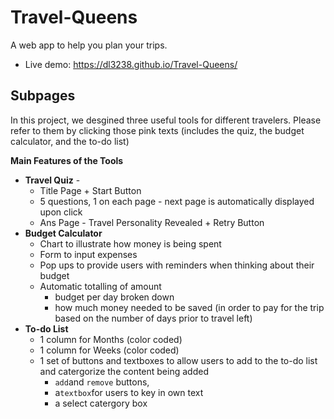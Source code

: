 # Travel-Queens

A web app to help you plan your trips.
* Live demo: https://dl3238.github.io/Travel-Queens/
## Subpages
In this project, we desgined three useful tools for different travelers. Please refer to them by clicking those pink texts (includes the quiz, the budget calculator, and the to-do list)

**Main Features of the Tools**
* **Travel Quiz** - 
    * Title Page + Start Button
    * 5 questions, 1 on each page - next page is automatically displayed upon click
    * Ans Page - Travel Personality Revealed + Retry Button
* **Budget Calculator** 
    * Chart to illustrate how money is being spent
    * Form to input expenses
    * Pop ups to provide users with reminders when thinking about their budget
    * Automatic totalling of amount
        * budget per day broken down
        * how much money needed to be saved (in order to pay for the trip based on the number of days prior to travel left) 
* **To-do List**
    * 1 column for Months (color coded)
    * 1 column for Weeks (color coded)
    * 1 set of buttons and textboxes to allow users to add to the to-do list and catergorize the content being added 
        * `add`and `remove` buttons, 
        * a`textbox`for users to key in own text
        * a select catergory box
